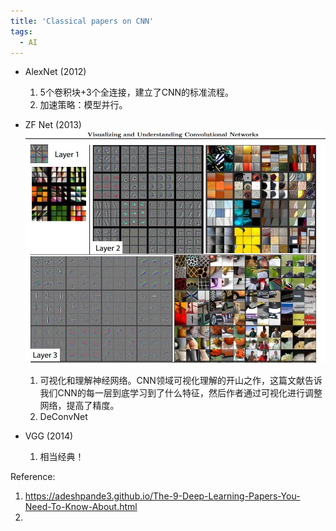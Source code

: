 ```yaml
---
title: 'Classical papers on CNN'
tags:
  - AI
---
```

- AlexNet (2012)
  1. 5个卷积块+3个全连接，建立了CNN的标准流程。
  2. 加速策略：模型并行。
   
- ZF Net (2013)
  ![](/images/explain_cn.jpg)
  1. 可视化和理解神经网络。CNN领域可视化理解的开山之作，这篇文献告诉我们CNN的每一层到底学习到了什么特征，然后作者通过可视化进行调整网络，提高了精度。
  2. DeConvNet

  
  
- VGG (2014)
  1. 相当经典！

Reference:
1. https://adeshpande3.github.io/The-9-Deep-Learning-Papers-You-Need-To-Know-About.html
2. 
